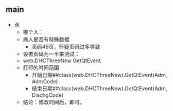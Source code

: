 

## main

- 点
	- 哪个人：
	- 病人是否有特殊数据
		- 页码49页，怀疑页码过多导致
	- 设置页码为一半来测试：
	- web.DHCThreeNew GetQtEvent
	- 打印的时间范围
		- 开始日期##class(web.DHCThreeNew).GetQtEvent(Adm, AdmCode)
		- 结束日期##class(web.DHCThreeNew).GetQtEvent(Adm, DischgCode)
	- 结论：修改时间后，即可。